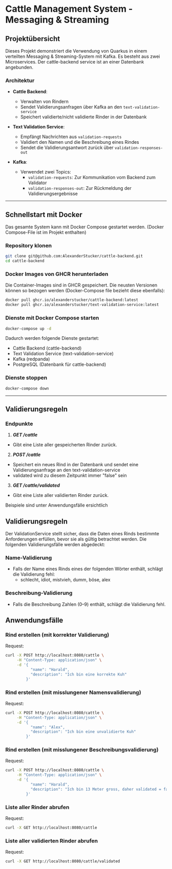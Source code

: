 # Cattle Management System - Messaging & Streaming

## Projektübersicht

Dieses Projekt demonstriert die Verwendung von Quarkus in einem verteilten Messaging & Streaming-System mit Kafka. Es besteht aus zwei Microservices. Der cattle-backend service ist an einer Datenbank angebunden.

###  Architektur

- **Cattle Backend**: 
  - Verwalten von Rindern
  - Sendet Validierungsanfragen über Kafka an den `text-validation-service`
  - Speichert validierte/nicht validierte Rinder in der Datenbank
  
- **Text Validation Service**: 
  - Empfängt Nachrichten aus `validation-requests`
  - Validiert den Namen und die Beschreibung eines Rindes
  - Sendet die Validierungsantwort zurück über `validation-responses-out`

- **Kafka**:
  - Verwendet zwei Topics:
    - `validation-requests`: Zur Kommunikation vom Backend zum Validator
    - `validation-responses-out`: Zur Rückmeldung der Validierungsergebnisse

---

## Schnellstart mit Docker

Das gesamte System kann mit Docker Compose gestartet werden. (Docker Compose-File ist im Projekt enthalten)

### Repository klonen

```sh
git clone git@github.com:AlexanderStucker/cattle-backend.git
cd cattle-backend
```

### Docker Images von GHCR herunterladen

Die Container-Images sind in GHCR gespeichert. Die neusten Versionen können so bezogen werden (Docker-Compose file bezieht diese ebenfalls): 
```sh
docker pull ghcr.io/alexanderstucker/cattle-backend:latest
docker pull ghcr.io/alexanderstucker/text-validation-service:latest
```


### Dienste mit Docker Compose starten

```sh
docker-compose up -d
```

Dadurch werden folgende Dienste gestartet:
- Cattle Backend (cattle-backend)
- Text Validation Service (text-validation-service)
- Kafka (redpanda)
- PostgreSQL (Datenbank für cattle-backend)

### Dienste stoppen
```sh
docker-compose down
```

---

## Validierungsregeln

### Endpunkte

1. ***GET /cattle*** 
- Gibt eine Liste aller gespeicherten Rinder zurück.

2. ***POST /cattle***
- Speichert ein neues Rind in der Datenbank und sendet eine Validierungsanfrage an den text-validation-service
- validated wird zu diesem Zeitpunkt immer "false" sein

3. ***GET /cattle/validated***
- Gibt eine Liste aller validierten Rinder zurück.

Beispiele sind unter Anwendungsfälle ersichtlich

## Validierungsregeln

Der ValidationService stellt sicher, dass die Daten eines Rinds bestimmte Anforderungen erfüllen, bevor sie als gültig betrachtet werden. Die folgenden Validierungsfälle werden abgedeckt:

### Name-Validierung
- Falls der Name eines Rinds eines der folgenden Wörter enthält, schlägt die Validierung fehl:
    - schlecht, idiot, mistvieh, dumm, böse, alex

### Beschreibung-Validierung
- Falls die Beschreibung Zahlen (0–9) enthält, schlägt die Validierung fehl.


## Anwendungsfälle

### Rind erstellen (mit korrekter Validierung)

Request: 
```sh
curl -X POST http://localhost:8080/cattle \
     -H "Content-Type: application/json" \
     -d '{
           "name": "Harald",
           "description": "Ich bin eine korrekte Kuh"
         }'
```

### Rind erstellen (mit misslungener Namensvalidierung) 

Request: 
```sh
curl -X POST http://localhost:8080/cattle \
     -H "Content-Type: application/json" \
     -d '{
           "name": "Alex",
           "description": "Ich bin eine unvalidierte Kuh"
         }'
```

### Rind erstellen (mit misslungener Beschreibungsvalidierung) 

Request: 
```sh
curl -X POST http://localhost:8080/cattle \
     -H "Content-Type: application/json" \
     -d '{
           "name": "Harald",
           "description": "Ich bin 13 Meter gross, daher validated = false"
         }'
```

### Liste aller Rinder abrufen

Request: 
```sh
curl -X GET http://localhost:8080/cattle
```

### Liste aller validierten Rinder abrufen

Request: 
```sh
curl -X GET http://localhost:8080/cattle/validated
```
